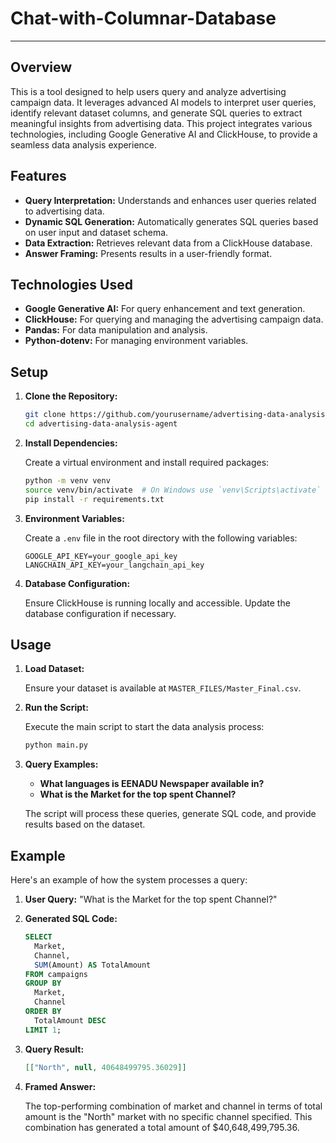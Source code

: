 # Chat-with-Columnar-Database

---

## Overview

This is a tool designed to help users query and analyze advertising campaign data. It leverages advanced AI models to interpret user queries, identify relevant dataset columns, and generate SQL queries to extract meaningful insights from advertising data. This project integrates various technologies, including Google Generative AI and ClickHouse, to provide a seamless data analysis experience.

## Features

- **Query Interpretation:** Understands and enhances user queries related to advertising data.
- **Dynamic SQL Generation:** Automatically generates SQL queries based on user input and dataset schema.
- **Data Extraction:** Retrieves relevant data from a ClickHouse database.
- **Answer Framing:** Presents results in a user-friendly format.

## Technologies Used

- **Google Generative AI:** For query enhancement and text generation.
- **ClickHouse:** For querying and managing the advertising campaign data.
- **Pandas:** For data manipulation and analysis.
- **Python-dotenv:** For managing environment variables.

## Setup

1. **Clone the Repository:**

   ```bash
   git clone https://github.com/yourusername/advertising-data-analysis-agent.git
   cd advertising-data-analysis-agent
   ```

2. **Install Dependencies:**

   Create a virtual environment and install required packages:

   ```bash
   python -m venv venv
   source venv/bin/activate  # On Windows use `venv\Scripts\activate`
   pip install -r requirements.txt
   ```

3. **Environment Variables:**

   Create a `.env` file in the root directory with the following variables:

   ```plaintext
   GOOGLE_API_KEY=your_google_api_key
   LANGCHAIN_API_KEY=your_langchain_api_key
   ```

4. **Database Configuration:**

   Ensure ClickHouse is running locally and accessible. Update the database configuration if necessary.

## Usage

1. **Load Dataset:**

   Ensure your dataset is available at `MASTER_FILES/Master_Final.csv`.

2. **Run the Script:**

   Execute the main script to start the data analysis process:

   ```bash
   python main.py
   ```

3. **Query Examples:**

   - **What languages is EENADU Newspaper available in?**
   - **What is the Market for the top spent Channel?**

   The script will process these queries, generate SQL code, and provide results based on the dataset.

## Example

Here's an example of how the system processes a query:

1. **User Query:** "What is the Market for the top spent Channel?"
2. **Generated SQL Code:**

   ```sql
   SELECT
     Market,
     Channel,
     SUM(Amount) AS TotalAmount
   FROM campaigns
   GROUP BY
     Market,
     Channel
   ORDER BY
     TotalAmount DESC
   LIMIT 1;
   ```

3. **Query Result:**

   ```json
   [["North", null, 40648499795.36029]]
   ```

4. **Framed Answer:**

   The top-performing combination of market and channel in terms of total amount is the "North" market with no specific channel specified. This combination has generated a total amount of $40,648,499,795.36.


